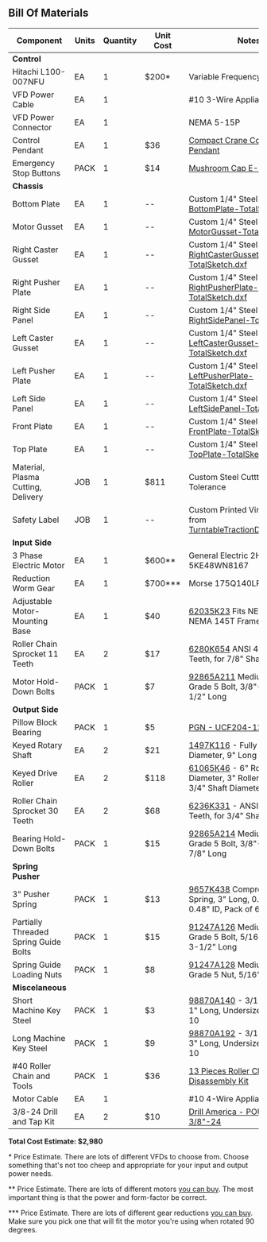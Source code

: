 ## Bill Of Materials

| Component | Units | Quantity | Unit Cost | Notes |
| -- | -- | -- | -- | -- |
| **Control** | | | | |
| Hitachi L100-007NFU | EA | 1 | $200* | Variable Frequency Drive |
| VFD Power Cable | EA | 1 | | #10 3-Wire Appliance Cable |
| VFD Power Connector | EA | 1 | | NEMA 5-15P |
| Control Pendant | EA | 1 | $36 | [Compact Crane Control Pendant](https://www.amazon.com/dp/B077NG3SLZ) |
| Emergency Stop Buttons | PACK | 1 | $14 | [Mushroom Cap E-Stop Buttons](https://www.amazon.com/dp/B07G76MMMZ) |
| **Chassis** | | | | |
| Bottom Plate | EA | 1 | -- | Custom 1/4" Steel from [BottomPlate-TotalSketch.dxf](dxfs/BottomPlate-TotalSketch.dxf) |
| Motor Gusset | EA | 1 | -- | Custom 1/4" Steel from [MotorGusset-TotalSketch.dxf](dxfs/MotorGusset-TotalSketch.dxf) |
| Right Caster Gusset | EA | 1 | -- | Custom 1/4" Steel from [RightCasterGusset-TotalSketch.dxf](dxfs/RightCasterGusset-TotalSketch.dxf) |
| Right Pusher Plate | EA | 1 | -- | Custom 1/4" Steel from [RightPusherPlate-TotalSketch.dxf](dxfs/RightPusherPlate-TotalSketch.dxf) |
| Right Side Panel | EA | 1 | -- | Custom 1/4" Steel from [RightSidePanel-TotalSketch.dxf](dxfs/RightSidePanel-TotalSketch.dxf) |
| Left Caster Gusset | EA | 1 | -- | Custom 1/4" Steel from [LeftCasterGusset-TotalSketch.dxf](dxfs/LeftCasterGusset-TotalSketch.dxf) |
| Left Pusher Plate | EA | 1 | -- | Custom 1/4" Steel from [LeftPusherPlate-TotalSketch.dxf](dxfs/LeftPusherPlate-TotalSketch.dxf) |
| Left Side Panel | EA | 1 | -- | Custom 1/4" Steel from [LeftSidePanel-TotalSketch.dxf](dxfs/LeftSidePanel-TotalSketch.dxf) |
| Front Plate | EA | 1 | -- | Custom 1/4" Steel from [FrontPlate-TotalSketch.dxf](dxfs/FrontPlate-TotalSketch.dxf) |
| Top Plate | EA | 1 | -- | Custom 1/4" Steel from [TopPlate-TotalSketch.dxf](dxfs/TopPlate-TotalSketch.dxf) |
| Material, Plasma Cutting, Delivery | JOB | 1 | $811 | Custom Steel Cuttting to 1/16 Tolerance |
| Safety Label | JOB | 1 | -- | Custom Printed Vinyl Sticker from [TurntableTractionDriveLabel.pdf](TurntableTractionDriveLabel.pdf)  |
| **Input Side** | | | | |
| 3 Phase Electric Motor | EA | 1 | $600** | General Electric 2HP TEFC 5KE48WN8167 |
| Reduction Worm Gear | EA | 1 | $700*** | Morse 175Q140LR5 5:1 |
| Adjustable Motor-Mounting Base | EA | 1 | $40 | [62035K23](https://www.mcmaster.com/62035K23) Fits NEMA 145 and NEMA 145T Frames|
| Roller Chain Sprocket 11 Teeth | EA | 2 | $17 | [6280K654](https://www.mcmaster.com/6280K654) ANSI 40 Chain, 11 Teeth, for 7/8" Shaft Diameter |
| Motor Hold-Down Bolts | PACK | 1 | $7 | [92865A211](https://www.mcmaster.com/92865A211) Medium-Strength Grade 5 Bolt, 3/8"-24 Thread, 1/2" Long |
| **Output Side** | | | | |
| Pillow Block Bearing  | PACK | 1 | $5 | [PGN - UCF204-12](https://www.amazon.com/dp/B07QQJP8SV), Pack of 4 |
| Keyed Rotary Shaft | EA | 2 | $21 | [1497K116](https://www.mcmaster.com/1497K116) - Fully Keyed, 3/4" Diameter, 9" Long |
| Keyed Drive Roller | EA | 2 | $118 | [61065K46](https://www.mcmaster.com/61065K46) - 6" Roller Diameter, 3" Roller Width, for 3/4" Shaft Diameter |
| Roller Chain Sprocket 30 Teeth | EA | 2 | $68 | [6236K331](https://www.mcmaster.com/6236K331) - ANSI 40 Chain, 30 Teeth, for 3/4" Shaft Diameter |
| Bearing Hold-Down Bolts | PACK | 1 | $15 | [92865A214](https://www.mcmaster.com/92865A214) Medium-Strength Grade 5 Bolt, 3/8"-24 Thread, 7/8" Long |
| **Spring Pusher** | | | | |
| 3" Pusher Spring | PACK | 1 | $13 | [9657K438](https://www.mcmaster.com/9657K438) Compression Spring, 3" Long, 0.75" OD, 0.48" ID, Pack of 6 |
| Partially Threaded Spring Guide Bolts | PACK | 1 | $15 | [91247A126](https://www.mcmaster.com/91247A126) Medium-Strength Grade 5 Bolt, 5/16"-24 Thread, 3-1/2" Long |
| Spring Guide Loading Nuts | PACK | 1 | $8 | [91247A128](https://www.mcmaster.com/91247A128) Medium-Strength Grade 5 Nut, 5/16"-24 Thread |
| **Miscelaneous** | | | | |
| Short Machine Key Steel | PACK | 1 | $3 | [98870A140](https://www.mcmaster.com/98870A140) - 3/16" x 3/16", 1" Long, Undersized, Pack of 10 |
| Long Machine Key Steel | PACK | 1 | $9 | [98870A192](https://www.mcmaster.com/98870A192) - 3/16" x 3/16", 3" Long, Undersized, Pack of 10 |
| #40 Roller Chain and Tools | PACK | 1 | $36 | [13 Pieces Roller Chain Disassembly Kit](https://www.amazon.com/dp/B094VL4JDD) |
| Motor Cable | EA | 1 | | #10 4-Wire Appliance Cable |
| 3/8-24 Drill and Tap Kit | EA | 2 | $10 | [Drill America - POU3/8-24 3/8"-24](https://www.amazon.com/dp/B071XX6K6Z) |

**Total Cost Estimate: $2,980**

\* Price Estimate. There are lots of different VFDs to choose from. Choose something that's not too cheep and appropriate for your input and output power needs.

\*\* Price Estimate. There are lots of different motors [you can buy](https://www.grainger.com/product/U-S-MOTORS-General-Purpose-Motor-Totally-23J893). The most important thing is that the power and form-factor be correct. 

\*\*\* Price Estimate. There are lots of different gear reductions [you can buy](https://www.mscdirect.com/product/details/08433724). Make sure you pick one that will fit the motor you're using when rotated 90 degrees.
